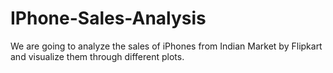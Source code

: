 # IPhone-Sales-Analysis
We are going to  analyze the sales of iPhones from Indian Market by Flipkart and visualize them through different plots.
